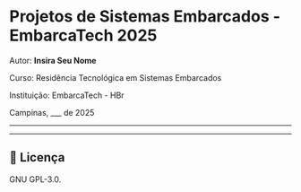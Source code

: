 
# Projetos de Sistemas Embarcados - EmbarcaTech 2025

Autor: **Insira Seu Nome**

Curso: Residência Tecnológica em Sistemas Embarcados

Instituição: EmbarcaTech - HBr

Campinas, ___ de 2025

---

<!-- INSIRA O CONTEÚDO DO SEU README AQUI! -->

---

## 📜 Licença
GNU GPL-3.0.

